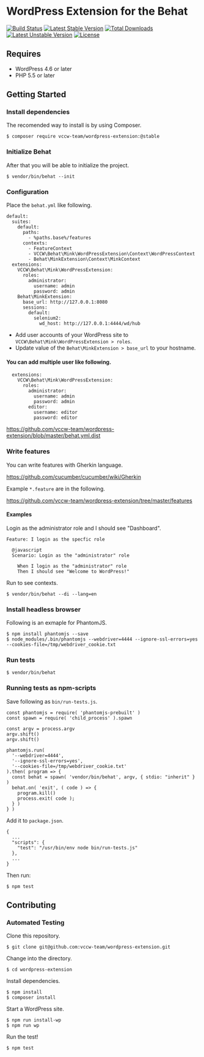 # WordPress Extension for the Behat

[![Build Status](https://travis-ci.org/vccw-team/wordpress-extension.svg?branch=master)](https://travis-ci.org/vccw-team/wordpress-extension)
[![Latest Stable Version](https://poser.pugx.org/vccw-team/wordpress-extension/v/stable)](https://packagist.org/packages/vccw-team/wordpress-extension)
[![Total Downloads](https://poser.pugx.org/vccw-team/wordpress-extension/downloads)](https://packagist.org/packages/vccw-team/wordpress-extension)
[![Latest Unstable Version](https://poser.pugx.org/vccw-team/wordpress-extension/v/unstable)](https://packagist.org/packages/vccw-team/wordpress-extension)
[![License](https://poser.pugx.org/vccw-team/wordpress-extension/license)](https://packagist.org/packages/vccw-team/wordpress-extension)

## Requires

* WordPress 4.6 or later
* PHP 5.5 or later

## Getting Started

### Install dependencies

The recomended way to install is by using Composer.

```
$ composer require vccw-team/wordpress-extension:@stable
```

### Initialize Behat

After that you will be able to initialize the project.

```
$ vendor/bin/behat --init
```

### Configuration

Place the `behat.yml` like following.

```
default:
  suites:
    default:
      paths:
        - %paths.base%/features
      contexts:
        - FeatureContext
        - VCCW\Behat\Mink\WordPressExtension\Context\WordPressContext
        - Behat\MinkExtension\Context\MinkContext
  extensions:
    VCCW\Behat\Mink\WordPressExtension:
      roles:
        administrator:
          username: admin
          password: admin
    Behat\MinkExtension:
      base_url: http://127.0.0.1:8080
      sessions:
        default:
          selenium2:
            wd_host: http://127.0.0.1:4444/wd/hub
```

* Add user accounts of your WordPress site to `VCCW\Behat\Mink\WordPressExtension > roles`.
* Update value of the `Behat\MinkExtension > base_url` to your hostname.

#### You can add multiple user like following.

```
  extensions:
    VCCW\Behat\Mink\WordPressExtension:
      roles:
        administrator:
          username: admin
          password: admin
        editor:
          username: editor
          password: editor
```

https://github.com/vccw-team/wordpress-extension/blob/master/behat.yml.dist

### Write features

You can write features with Gherkin language.

https://github.com/cucumber/cucumber/wiki/Gherkin

Example `*.feature` are in the following.

https://github.com/vccw-team/wordpress-extension/tree/master/features

#### Examples

Login as the administrator role and I should see "Dashboard".

```
Feature: I login as the specfic role

  @javascript
  Scenario: Login as the "administrator" role

    When I login as the "administrator" role
    Then I should see "Welcome to WordPress!"
```

Run to see contexts.

```
$ vendor/bin/behat --di --lang=en
```

### Install headless browser

Following is an exmaple for PhantomJS.

```
$ npm install phantomjs --save
$ node_modules/.bin/phantomjs --webdriver=4444 --ignore-ssl-errors=yes --cookies-file=/tmp/webdriver_cookie.txt
```

### Run tests

```
$ vendor/bin/behat
```

### Running tests as npm-scripts

Save following as `bin/run-tests.js`.

```
const phantomjs = require( 'phantomjs-prebuilt' )
const spawn = require( 'child_process' ).spawn

const argv = process.argv
argv.shift()
argv.shift()

phantomjs.run(
  '--webdriver=4444',
  '--ignore-ssl-errors=yes',
  '--cookies-file=/tmp/webdriver_cookie.txt'
).then( program => {
  const behat = spawn( 'vendor/bin/behat', argv, { stdio: "inherit" } )
  behat.on( 'exit', ( code ) => {
    program.kill()
    process.exit( code );
  } )
} )
```

Add it to `package.json`.

```
{
  ...
  "scripts": {
    "test": "/usr/bin/env node bin/run-tests.js"
  },
  ...
}
```

Then run:

```
$ npm test
```

## Contributing

### Automated Testing

Clone this repository.

```
$ git clone git@github.com:vccw-team/wordpress-extension.git
```

Change into the directory.

```
$ cd wordpress-extension
```

Install dependencies.

```
$ npm install
$ composer install
```

Start a WordPress site.

```
$ npm run install-wp
$ npm run wp
```

Run the test!

```
$ npm test
```
